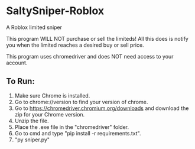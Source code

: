 # SaltySniper-Roblox
A Roblox limited sniper

This program WILL NOT purchase or sell the limiteds!
All this does is notify you when the limited reaches a desired buy or sell price.

This program uses chromedriver and does NOT need access to your account.


## To Run:
1. Make sure Chrome is installed.	
2. Go to chrome://version to find your version of chrome.	
3. Go to https://chromedriver.chromium.org/downloads and download the zip for your Chrome version.	
4. Unzip the file.
5. Place the .exe file in the "chromedriver" folder.
6. Go to cmd and type "pip install -r requirements.txt".
7. "py sniper.py"

